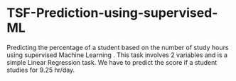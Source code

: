 # TSF-Prediction-using-supervised-ML
Predicting the percentage of a student based on the number of study hours using supervised Machine Learning . This task involves 2 variables and is a simple Linear Regression task. We have to predict the score if a student studies for 9.25 hr/day.
